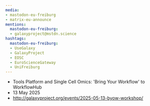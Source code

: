 ```yaml
---
media:
- mastodon-eu-freiburg
- matrix-eu-announce
mentions:
  mastodon-eu-freiburg:
  - galaxyproject@mstdn.science
hashtags:
  mastodon-eu-freiburg:
  - UseGalaxy
  - GalaxyProject
  - EOSC
  - EuroScienceGateway
  - UniFreiburg
---
```

- Tools Platform and Single Cell Omics: 'Bring Your Workflow' to WorkflowHub
- 13 May 2025
- http://galaxyproject.org/events/2025-05-13-byow-workshop/